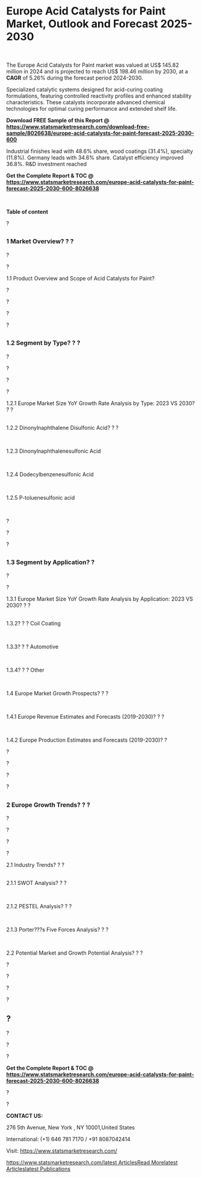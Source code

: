 <h1>Europe Acid Catalysts for Paint Market, Outlook and Forecast 2025-2030</h1><br/><p>The Europe Acid Catalysts for Paint market was valued at US$ 145.82 million in 2024 and is projected to reach US$ 198.46 million by 2030, at a <strong>CAGR</strong> of 5.26% during the forecast period 2024-2030.</p>
 
 
 
 <p>Specialized catalytic systems designed for acid-curing coating formulations, featuring controlled reactivity profiles and enhanced stability characteristics. These catalysts incorporate advanced chemical technologies for optimal curing performance and extended shelf life.</p>
 
 
 
 <p><strong>Download FREE Sample of this Report @ <a href="https://www.statsmarketresearch.com/download-free-sample/8026638/europe-acid-catalysts-for-paint-forecast-2025-2030-600">https://www.statsmarketresearch.com/download-free-sample/8026638/europe-acid-catalysts-for-paint-forecast-2025-2030-600</a></strong></p>
 
 
 
 <p>Industrial finishes lead with 48.6% share, wood coatings (31.4%), specialty (11.8%). Germany leads with 34.6% share. Catalyst efficiency improved 36.8%. R&D investment reached</p>
 
 
 
 <div><b>Get the Complete Report & TOC @ <a href="https://www.statsmarketresearch.com/europe-acid-catalysts-for-paint-forecast-2025-2030-600-8026638">https://www.statsmarketresearch.com/europe-acid-catalysts-for-paint-forecast-2025-2030-600-8026638</a></b></div>
 
 
 
 <p><br />
 
 <b>Table of content</b></p>
 
 
 
 <p>? </p>
 
 
 
 <h2><span style="font-size:16px"><strong>1 Market Overview? ? ? </strong></span></h2>
 
 
 
 <p>? </p>
 
 
 
 <p>? </p>
 
 
 
 <p>1.1 Product Overview and Scope of Acid Catalysts for Paint? </p>
 
 
 
 <p>? </p>
 
 
 
 <p>? </p>
 
 
 
 <p>? </p>
 
 
 
 <p>? </p>
 
 
 
 <h2><strong><span style="font-size:16px">1.2 Segment by Type? ? ? </span></strong></h2>
 
 
 
 <p>? </p>
 
 
 
 <p>? </p>
 
 
 
 <p>? </p>
 
 
 
 <p>? </p>
 
 
 
 <p>1.2.1 Europe Market Size YoY Growth Rate Analysis by Type: 2023 VS 2030? ? ? <br />
 
 <br />
 
 1.2.2 Dinonylnaphthalene Disulfonic Acid? ? ? <br />
 
 <br />
 
 1.2.3 Dinonylnaphthalenesulfonic Acid<br />
 
 <br />
 
 1.2.4 Dodecylbenzenesulfonic Acid<br />
 
 <br />
 
 1.2.5 P-toluenesulfonic acid<br />
 
 <br />
 
 ? </p>
 
 
 
 <p>? </p>
 
 
 
 <p>? </p>
 
 
 
 <h2><span style="font-size:16px"><strong>1.3 Segment by Application? ? </strong></span></h2>
 
 
 
 <p>? </p>
 
 
 
 <p>? </p>
 
 
 
 <p>1.3.1 Europe Market Size YoY Growth Rate Analysis by Application: 2023 VS 2030? ? ? <br />
 
 <br />
 
 1.3.2? ? ? Coil Coating<br />
 
 <br />
 
 1.3.3? ? ? Automotive<br />
 
 <br />
 
 1.3.4? ? ? Other<br />
 
 <br />
 
 1.4 Europe Market Growth Prospects? ? ? <br />
 
 <br />
 
 1.4.1 Europe Revenue Estimates and Forecasts (2019-2030)? ? ? <br />
 
 <br />
 
 1.4.2 Europe Production Estimates and Forecasts (2019-2030)? ? </p>
 
 
 
 <p>? </p>
 
 
 
 <p>? </p>
 
 
 
 <p>? </p>
 
 
 
 <p>? </p>
 
 
 
 <h2><span style="font-size:16px"><strong>2 Europe Growth Trends? ? ? </strong></span></h2>
 
 
 
 <p>? </p>
 
 
 
 <p>? </p>
 
 
 
 <p>? </p>
 
 
 
 <p>? </p>
 
 
 
 <p>2.1 Industry Trends? ? ? <br />
 
 <br />
 
 2.1.1 SWOT Analysis? ? ? <br />
 
 <br />
 
 2.1.2 PESTEL Analysis? ? ? <br />
 
 <br />
 
 2.1.3 Porter???s Five Forces Analysis? ? ? <br />
 
 <br />
 
 2.2 Potential Market and Growth Potential Analysis? ? ? </p>
 
 
 
 <p>? </p>
 
 
 
 <p>? </p>
 
 
 
 <p>? </p>
 
 
 
 <p>? </p>
 
 
 
 <h2>? </h2>
 
 
 
 <p>? </p>
 
 
 
 <p>? </p>
 
 
 
 <p>? </p>
 
 
 
 <div><b>Get the Complete Report & TOC @ <a href="https://www.statsmarketresearch.com/europe-acid-catalysts-for-paint-forecast-2025-2030-600-8026638">https://www.statsmarketresearch.com/europe-acid-catalysts-for-paint-forecast-2025-2030-600-8026638</a></b></div>
 
 
 
 <p>? </p>
 
 
 
 <p>? </p>
 
 
 
 <p><b>CONTACT US:</b><br />
 
 276 5th Avenue, New York , NY 10001,United States<br />
 
 International: (+1) 646 781 7170 / +91 8087042414<br />
 
 Visit: <a href="https://www.statsmarketresearch.com/">https://www.statsmarketresearch.com/</a><br />
 
 <a href="https://gyeongbokgung.com">https://www.statsmarketresearch.com/</a><a href="https://hallyeomaritime.com">latest Articles</a><a href="https://jingwansa.com">Read More</a><a href="https://nguoiviet.jp/">latest Articles</a><a href="https://www.intelmarketresearch.com/">latest Publications</a></p>